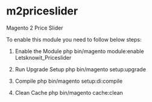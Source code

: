 # m2priceslider
Magento 2 Price Slider

To enable this module you need to follow below steps:

1. Enable the Module
php bin/magento module:enable Letsknowit_Priceslider

2. Run Upgrade Setup
php bin/magento setup:upgrade

3. Compile
php bin/magento setup:di:compile

4. Clean Cache
php bin/magento cache:clean